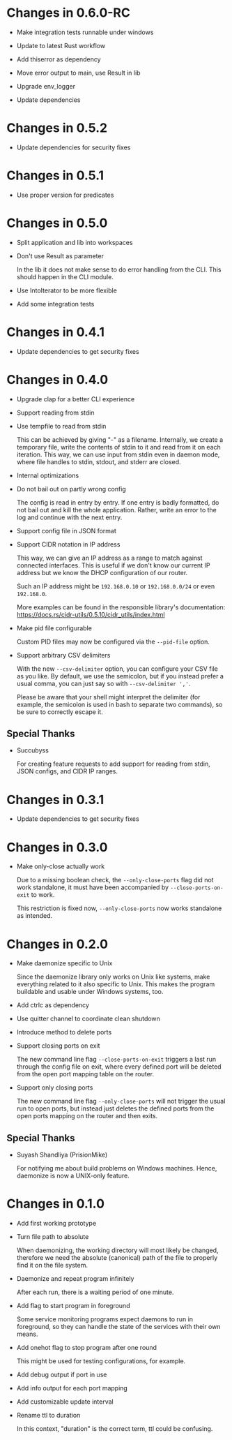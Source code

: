 # Changes in 0.6.0-RC

-   Make integration tests runnable under windows

-   Update to latest Rust workflow

-   Add thiserror as dependency

-   Move error output to main, use Result in lib

-   Upgrade env_logger

-   Update dependencies

# Changes in 0.5.2

-   Update dependencies for security fixes

# Changes in 0.5.1

-   Use proper version for predicates

# Changes in 0.5.0

-   Split application and lib into workspaces

-   Don't use Result as parameter

    In the lib it does not make sense to do error handling from the CLI.
    This should happen in the CLI module.

-   Use IntoIterator to be more flexible

-   Add some integration tests

# Changes in 0.4.1

-   Update dependencies to get security fixes

# Changes in 0.4.0

-   Upgrade clap for a better CLI experience

-   Support reading from stdin

-   Use tempfile to read from stdin

    This can be achieved by giving "-" as a filename. Internally, we create
    a temporary file, write the contents of stdin to it and read from it on
    each iteration. This way, we can use input from stdin even in daemon
    mode, where file handles to stdin, stdout, and stderr are closed.

-   Internal optimizations

-   Do not bail out on partly wrong config

    The config is read in entry by entry. If one entry is badly formatted,
    do not bail out and kill the whole application. Rather, write an error
    to the log and continue with the next entry.

-   Support config file in JSON format

-   Support CIDR notation in IP address

    This way, we can give an IP address as a range to match against
    connected interfaces. This is useful if we don't know our current IP
    address but we know the DHCP configuration of our router.

    Such an IP address might be `192.168.0.10` or `192.168.0.0/24` or even
    `192.168.0`.

    More examples can be found in the responsible library's documentation:
    https://docs.rs/cidr-utils/0.5.10/cidr_utils/index.html

-   Make pid file configurable

    Custom PID files may now be configured via the `--pid-file` option.

-   Support arbitrary CSV delimiters

    With the new `--csv-delimiter` option, you can configure your CSV file
    as you like. By default, we use the semicolon, but if you instead prefer
    a usual comma, you can just say so with `--csv-delimiter ','`.

    Please be aware that your shell might interpret the delimiter (for
    example, the semicolon is used in bash to separate two commands), so be
    sure to correctly escape it.

## Special Thanks

-   Succubyss

    For creating feature requests to add support for reading from stdin, JSON
    configs, and CIDR IP ranges.

# Changes in 0.3.1

-   Update dependencies to get security fixes

# Changes in 0.3.0

-   Make only-close actually work

    Due to a missing boolean check, the `--only-close-ports` flag did not
    work standalone, it must have been accompanied by
    `--close-ports-on-exit` to work.

    This restriction is fixed now, `--only-close-ports` now works standalone
    as intended.

# Changes in 0.2.0

-   Make daemonize specific to Unix

    Since the daemonize library only works on Unix like systems, make
    everything related to it also specific to Unix. This makes the program
    buildable and usable under Windows systems, too.

-   Add ctrlc as dependency

-   Use quitter channel to coordinate clean shutdown

-   Introduce method to delete ports

-   Support closing ports on exit

    The new command line flag `--close-ports-on-exit` triggers a last run
    through the config file on exit, where every defined port will be
    deleted from the open port mapping table on the router.

-   Support only closing ports

    The new command line flag `--only-close-ports` will not trigger the
    usual run to open ports, but instead just deletes the defined ports from
    the open ports mapping on the router and then exits.

## Special Thanks

-   Suyash Shandliya (PrisionMike)

    For notifying me about build problems on Windows machines. Hence,
    daemonize is now a UNIX-only feature.

# Changes in 0.1.0

-   Add first working prototype

-   Turn file path to absolute

    When daemonizing, the working directory will most likely be changed,
    therefore we need the absolute (canonical) path of the file to properly
    find it on the file system.

-   Daemonize and repeat program infinitely

    After each run, there is a waiting period of one minute.

-   Add flag to start program in foreground

    Some service monitoring programs expect daemons to run in foreground, so
    they can handle the state of the services with their own means.

-   Add onehot flag to stop program after one round

    This might be used for testing configurations, for example.

-   Add debug output if port in use

-   Add info output for each port mapping

-   Add customizable update interval

-   Rename ttl to duration

    In this context, "duration" is the correct term, ttl could be confusing.
